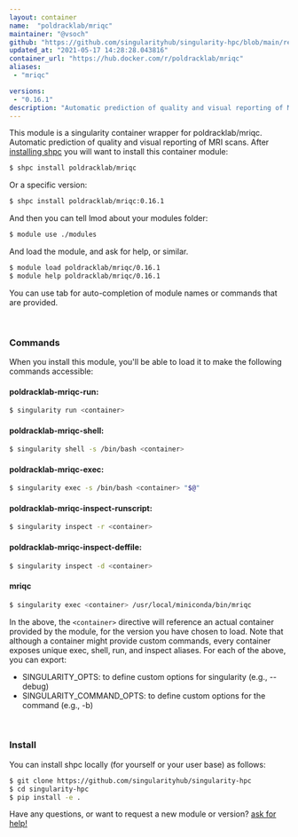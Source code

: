 ```yaml
---
layout: container
name:  "poldracklab/mriqc"
maintainer: "@vsoch"
github: "https://github.com/singularityhub/singularity-hpc/blob/main/registry/poldracklab/mriqc/container.yaml"
updated_at: "2021-05-17 14:28:28.043816"
container_url: "https://hub.docker.com/r/poldracklab/mriqc"
aliases:
 - "mriqc"

versions:
 - "0.16.1"
description: "Automatic prediction of quality and visual reporting of MRI scans."
---
```


This module is a singularity container wrapper for poldracklab/mriqc.
Automatic prediction of quality and visual reporting of MRI scans.
After [installing shpc](#install) you will want to install this container module:

```bash
$ shpc install poldracklab/mriqc
```

Or a specific version:

```bash
$ shpc install poldracklab/mriqc:0.16.1
```

And then you can tell lmod about your modules folder:

```bash
$ module use ./modules
```

And load the module, and ask for help, or similar.

```bash
$ module load poldracklab/mriqc/0.16.1
$ module help poldracklab/mriqc/0.16.1
```

You can use tab for auto-completion of module names or commands that are provided.

<br>

### Commands

When you install this module, you'll be able to load it to make the following commands accessible:

#### poldracklab-mriqc-run:

```bash
$ singularity run <container>
```

#### poldracklab-mriqc-shell:

```bash
$ singularity shell -s /bin/bash <container>
```

#### poldracklab-mriqc-exec:

```bash
$ singularity exec -s /bin/bash <container> "$@"
```

#### poldracklab-mriqc-inspect-runscript:

```bash
$ singularity inspect -r <container>
```

#### poldracklab-mriqc-inspect-deffile:

```bash
$ singularity inspect -d <container>
```


#### mriqc
       
```bash
$ singularity exec <container> /usr/local/miniconda/bin/mriqc
```



In the above, the `<container>` directive will reference an actual container provided
by the module, for the version you have chosen to load. Note that although a container
might provide custom commands, every container exposes unique exec, shell, run, and
inspect aliases. For each of the above, you can export:

 - SINGULARITY_OPTS: to define custom options for singularity (e.g., --debug)
 - SINGULARITY_COMMAND_OPTS: to define custom options for the command (e.g., -b)

<br>
  
### Install

You can install shpc locally (for yourself or your user base) as follows:

```bash
$ git clone https://github.com/singularityhub/singularity-hpc
$ cd singularity-hpc
$ pip install -e .
```

Have any questions, or want to request a new module or version? [ask for help!](https://github.com/singularityhub/singularity-hpc/issues)
